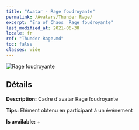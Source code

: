```yaml
---
title: "Avatar - Rage foudroyante"
permalink: /Avatars/Thunder Rage/
excerpt: "Era of Chaos  Rage foudroyante"
last_modified_at: 2021-06-30
locale: fr
ref: "Thunder Rage.md"
toc: false
classes: wide
---
```

 ![Rage foudroyante](/images/a/avatarFrame_57.png)

## Détails

 **Description:** Cadre d'avatar Rage foudroyante 

 **Tips:** Élément obtenu en participant à un événement 

 **Is available:**  + 

